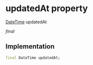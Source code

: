 


# updatedAt property






[DateTime](https://api.flutter.dev/flutter/dart-core/DateTime-class.html) updatedAt
  
_final_






## Implementation

```dart
final DateTime updatedAt;


```







